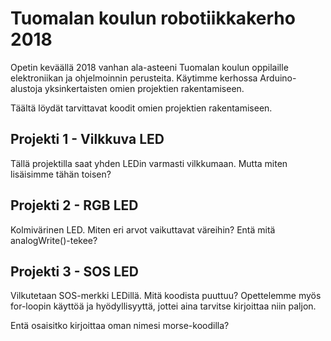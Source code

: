 Tuomalan koulun robotiikkakerho 2018
======

Opetin keväällä 2018 vanhan ala-asteeni Tuomalan koulun oppilaille elektroniikan ja ohjelmoinnin perusteita. Käytimme kerhossa Arduino-alustoja yksinkertaisten omien projektien rakentamiseen.

Täältä löydät tarvittavat koodit omien projektien rakentamiseen.

## Projekti 1 - Vilkkuva LED
Tällä projektilla saat yhden LEDin varmasti vilkkumaan. Mutta miten lisäisimme tähän toisen?

## Projekti 2 - RGB LED
Kolmivärinen LED. Miten eri arvot vaikuttavat väreihin? Entä mitä analogWrite()-tekee?

## Projekti 3 - SOS LED
Vilkutetaan SOS-merkki LEDillä. Mitä koodista puuttuu? Opettelemme myös for-loopin käyttöä ja hyödyllisyyttä, jottei aina tarvitse kirjoittaa niin paljon. 

Entä osaisitko kirjoittaa oman nimesi morse-koodilla?
